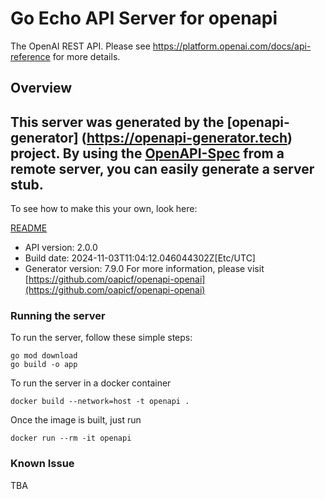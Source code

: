 # Go Echo API Server for openapi

The OpenAI REST API. Please see https://platform.openai.com/docs/api-reference for more details.

## Overview
This server was generated by the [openapi-generator]
(https://openapi-generator.tech) project.
By using the [OpenAPI-Spec](https://github.com/OAI/OpenAPI-Specification) from a remote server, you can easily generate a server stub.
-

To see how to make this your own, look here:

[README](https://openapi-generator.tech)

- API version: 2.0.0
- Build date: 2024-11-03T11:04:12.046044302Z[Etc/UTC]
- Generator version: 7.9.0
For more information, please visit [https://github.com/oapicf/openapi-openai](https://github.com/oapicf/openapi-openai)

### Running the server

To run the server, follow these simple steps:

```
go mod download
go build -o app
```

To run the server in a docker container
```
docker build --network=host -t openapi .
```

Once the image is built, just run
```
docker run --rm -it openapi
```

### Known Issue

TBA